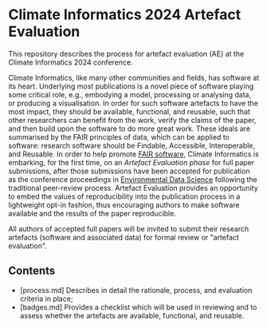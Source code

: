 # Climate Informatics 2024 Artefact Evaluation

This repository describes the process for artefact evaluation (AE) at the
Climate Informatics 2024 conference.

Climate Informatics, like many other communities and fields, has software at its heart. Underlying most publications is a novel piece of software playing some critical role, e.g., embodying a model, processing or analysing data, or producing a visualisation. In order for such software artefacts to have the most impact, they should be available, functional, and reusable, such that other researchers can benefit from the work, verify the claims of the paper, and then build upon the software to do more great work. These ideals are summarised by the FAIR principles of data, which can be applied to software: research software should be Findable, Accessible, Interoperable, and Reusable. In order to help promote [FAIR software](https://www.nature.com/articles/s41597-022-01710-x), Climate Informatics is embarking, for the first time, on an _Artefact Evaluation phase_ for full paper submissions, after those submissions have been accepted for publication as the conference proceedings in [Environmental Data Science](https://www.cambridge.org/core/journals/environmental-data-science) following the traditional peer-review process. Artefact Evaluation provides an opportunity to embed the values of reproducibility into the publication process in a lightweight opt-in fashion, thus encouraging authors to make software available and the results of the paper reproducible.

All authors of accepted full papers will be invited to submit their research artefacts (software and associated data) for formal review or "artefact evaluation".

## Contents

* [process.md] Describes in detail the rationale, process, and evaluation criteria in place;
* [badges.md] Provides a checklist which will be used in reviewing and to assess whether the artefacts are available, functional, and reusable.
